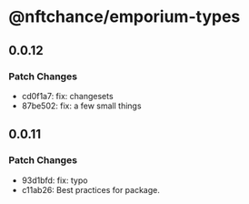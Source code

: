 # @nftchance/emporium-types

## 0.0.12

### Patch Changes

-   cd0f1a7: fix: changesets
-   87be502: fix: a few small things

## 0.0.11

### Patch Changes

-   93d1bfd: fix: typo
-   c11ab26: Best practices for package.
